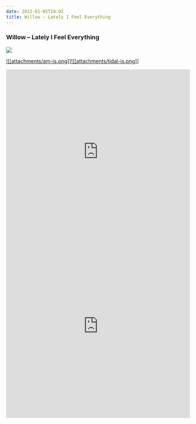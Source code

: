 ```yaml
---
date: 2022-01-05T18:02
title: Willow – Lately I Feel Everything
---
```

### Willow – Lately I Feel Everything
[![](https://img.discogs.com/-yYKFImFtA-YORIj7EHAw0PCojg=/fit-in/600x600/filters:strip_icc():format(jpeg):mode_rgb():quality(90)/discogs-images/R-19509886-1626408448-6860.jpeg.jpg)][1] 

[1]: https://www.discogs.com/release/19509886
[2]: https://music.apple.com/us/album/1568580145
[3]: https://listen.tidal.com/album/190508893

[![[attachments/am-is.png]]][2][![[attachments/tidal-is.png]]][3]

<iframe allow="autoplay *; encrypted-media *; fullscreen *" frameborder="0" height="450" style="width:100%;max-width:660px;overflow:hidden;background:transparent;" sandbox="allow-forms allow-popups allow-same-origin allow-scripts allow-storage-access-by-user-activation allow-top-navigation-by-user-activation" src="https://embed.music.apple.com/us/album/turn-blue/1568580145"></iframe>
<div style="position: relative; padding-bottom: 100%; height: 0; overflow: hidden; max-width: 100%;"><iframe src="https://embed.tidal.com/albums/190508893?layout=gridify" frameborder= "0" allowfullscreen style="position: absolute; top: 0; left: 0; width: 100%; height: 1px; min-height: 100%; margin: 0 auto;"></iframe></div>